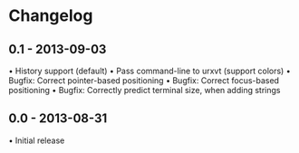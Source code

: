 Changelog
=========

0.1 - 2013-09-03
----------------
• History support (default)
• Pass command-line to urxvt (support colors)
• Bugfix: Correct pointer-based positioning
• Bugfix: Correct focus-based positioning
• Bugfix: Correctly predict terminal size, when adding strings


0.0 - 2013-08-31
----------------
• Initial release
